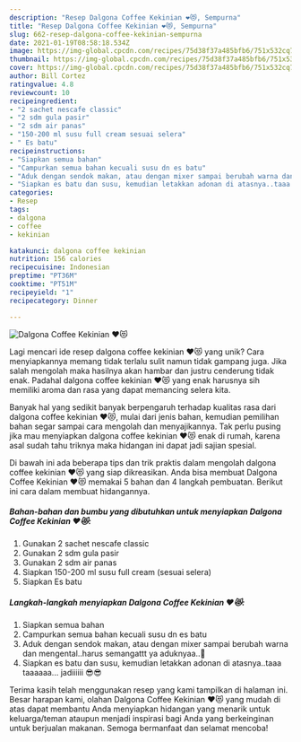 ```yaml
---
description: "Resep Dalgona Coffee Kekinian ❤😻, Sempurna"
title: "Resep Dalgona Coffee Kekinian ❤😻, Sempurna"
slug: 662-resep-dalgona-coffee-kekinian-sempurna
date: 2021-01-19T08:58:18.534Z
image: https://img-global.cpcdn.com/recipes/75d38f37a485bfb6/751x532cq70/dalgona-coffee-kekinian-❤😻-foto-resep-utama.jpg
thumbnail: https://img-global.cpcdn.com/recipes/75d38f37a485bfb6/751x532cq70/dalgona-coffee-kekinian-❤😻-foto-resep-utama.jpg
cover: https://img-global.cpcdn.com/recipes/75d38f37a485bfb6/751x532cq70/dalgona-coffee-kekinian-❤😻-foto-resep-utama.jpg
author: Bill Cortez
ratingvalue: 4.8
reviewcount: 10
recipeingredient:
- "2 sachet nescafe classic"
- "2 sdm gula pasir"
- "2 sdm air panas"
- "150-200 ml susu full cream sesuai selera"
- " Es batu"
recipeinstructions:
- "Siapkan semua bahan"
- "Campurkan semua bahan kecuali susu dn es batu"
- "Aduk dengan sendok makan, atau dengan mixer sampai berubah warna dan mengental..harus semangattt ya aduknyaa..🥳"
- "Siapkan es batu dan susu, kemudian letakkan adonan di atasnya..taaa taaaaaa... jadiiiiii 😎😎"
categories:
- Resep
tags:
- dalgona
- coffee
- kekinian

katakunci: dalgona coffee kekinian 
nutrition: 156 calories
recipecuisine: Indonesian
preptime: "PT36M"
cooktime: "PT51M"
recipeyield: "1"
recipecategory: Dinner

---
```



![Dalgona Coffee Kekinian ❤😻](https://img-global.cpcdn.com/recipes/75d38f37a485bfb6/751x532cq70/dalgona-coffee-kekinian-❤😻-foto-resep-utama.jpg)

Lagi mencari ide resep dalgona coffee kekinian ❤😻 yang unik? Cara menyiapkannya memang tidak terlalu sulit namun tidak gampang juga. Jika salah mengolah maka hasilnya akan hambar dan justru cenderung tidak enak. Padahal dalgona coffee kekinian ❤😻 yang enak harusnya sih memiliki aroma dan rasa yang dapat memancing selera kita.



Banyak hal yang sedikit banyak berpengaruh terhadap kualitas rasa dari dalgona coffee kekinian ❤😻, mulai dari jenis bahan, kemudian pemilihan bahan segar sampai cara mengolah dan menyajikannya. Tak perlu pusing jika mau menyiapkan dalgona coffee kekinian ❤😻 enak di rumah, karena asal sudah tahu triknya maka hidangan ini dapat jadi sajian spesial.


Di bawah ini ada beberapa tips dan trik praktis dalam mengolah dalgona coffee kekinian ❤😻 yang siap dikreasikan. Anda bisa membuat Dalgona Coffee Kekinian ❤😻 memakai 5 bahan dan 4 langkah pembuatan. Berikut ini cara dalam membuat hidangannya.

<!--inarticleads1-->

##### Bahan-bahan dan bumbu yang dibutuhkan untuk menyiapkan Dalgona Coffee Kekinian ❤😻:

1. Gunakan 2 sachet nescafe classic
1. Gunakan 2 sdm gula pasir
1. Gunakan 2 sdm air panas
1. Siapkan 150-200 ml susu full cream (sesuai selera)
1. Siapkan  Es batu




<!--inarticleads2-->

##### Langkah-langkah menyiapkan Dalgona Coffee Kekinian ❤😻:

1. Siapkan semua bahan
1. Campurkan semua bahan kecuali susu dn es batu
1. Aduk dengan sendok makan, atau dengan mixer sampai berubah warna dan mengental..harus semangattt ya aduknyaa..🥳
1. Siapkan es batu dan susu, kemudian letakkan adonan di atasnya..taaa taaaaaa... jadiiiiii 😎😎




Terima kasih telah menggunakan resep yang kami tampilkan di halaman ini. Besar harapan kami, olahan Dalgona Coffee Kekinian ❤😻 yang mudah di atas dapat membantu Anda menyiapkan hidangan yang menarik untuk keluarga/teman ataupun menjadi inspirasi bagi Anda yang berkeinginan untuk berjualan makanan. Semoga bermanfaat dan selamat mencoba!

